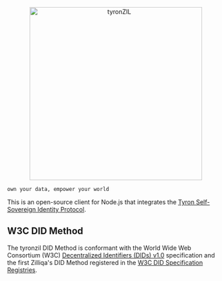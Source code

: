 <div align="center">
<img src="./files/tyronzil-logo.png" alt="tyronZIL" title="tyronZIL-v0.4-logo" width="400"/>
</div>

```own your data, empower your world```

This is an open-source client for Node.js that integrates the [Tyron Self-Sovereign Identity Protocol](https://www.ssiprotocol.com).

## W3C DID Method

The tyronzil DID Method is conformant with the World Wide Web Consortium (W3C) [Decentralized Identifiers (DIDs) v1.0](https://w3c.github.io/did-core/) specification and the first Zilliqa's DID Method registered in the [W3C DID Specification Registries](https://w3c.github.io/did-spec-registries/).
